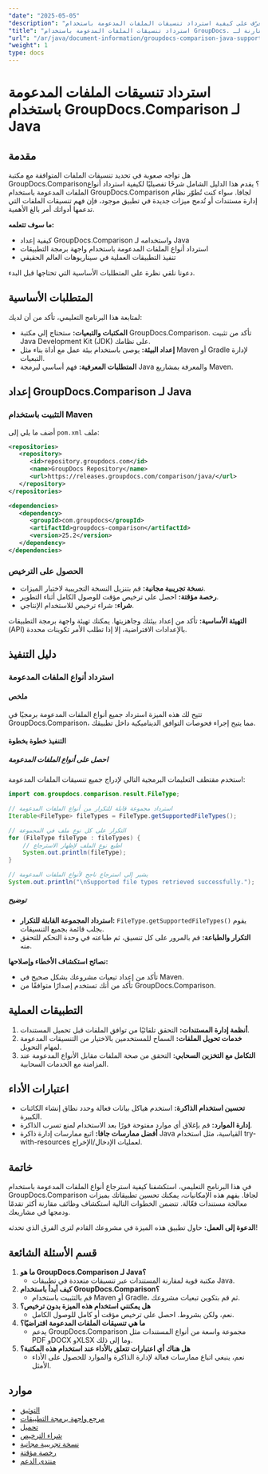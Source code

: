 ```yaml
---
"date": "2025-05-05"
"description": "تعرّف على كيفية استرداد تنسيقات الملفات المدعومة باستخدام GroupDocs.Comparison لجافا. اتبع هذا الدليل خطوة بخطوة لتحسين أنظمة إدارة المستندات لديك."
"title": "استرداد تنسيقات الملفات المدعومة باستخدام GroupDocs. مقارنة لـ Java - دليل شامل"
"url": "/ar/java/document-information/groupdocs-comparison-java-supported-formats/"
"weight": 1
type: docs
---
```

# استرداد تنسيقات الملفات المدعومة باستخدام GroupDocs.Comparison لـ Java

## مقدمة

هل تواجه صعوبة في تحديد تنسيقات الملفات المتوافقة مع مكتبة GroupDocs.Comparison؟ يقدم هذا الدليل الشامل شرحًا تفصيليًا لكيفية استرداد أنواع الملفات المدعومة باستخدام GroupDocs.Comparison لجافا. سواء كنت تُطوّر نظام إدارة مستندات أو تُدمج ميزات جديدة في تطبيق موجود، فإن فهم تنسيقات الملفات التي تدعمها أدواتك أمر بالغ الأهمية.

**ما سوف تتعلمه:**
- كيفية إعداد GroupDocs.Comparison واستخدامه لـ Java
- استرداد أنواع الملفات المدعومة باستخدام واجهة برمجة التطبيقات
- تنفيذ التطبيقات العملية في سيناريوهات العالم الحقيقي

دعونا نلقي نظرة على المتطلبات الأساسية التي تحتاجها قبل البدء.

## المتطلبات الأساسية

لمتابعة هذا البرنامج التعليمي، تأكد من أن لديك:

- **المكتبات والتبعيات:** ستحتاج إلى مكتبة GroupDocs.Comparison. تأكد من تثبيت Java Development Kit (JDK) على نظامك.
- **إعداد البيئة:** يوصى باستخدام بيئة عمل مع أداة بناء مثل Maven أو Gradle لإدارة التبعيات.
- **المتطلبات المعرفية:** فهم أساسي لبرمجة Java والمعرفة بمشاريع Maven.

## إعداد GroupDocs.Comparison لـ Java

### التثبيت باستخدام Maven

أضف ما يلي إلى `pom.xml` ملف:

```xml
<repositories>
   <repository>
      <id>repository.groupdocs.com</id>
      <name>GroupDocs Repository</name>
      <url>https://releases.groupdocs.com/comparison/java/</url>
   </repository>
</repositories>

<dependencies>
   <dependency>
      <groupId>com.groupdocs</groupId>
      <artifactId>groupdocs-comparison</artifactId>
      <version>25.2</version>
   </dependency>
</dependencies>
```

### الحصول على الترخيص

- **نسخة تجريبية مجانية:** قم بتنزيل النسخة التجريبية لاختبار الميزات.
- **رخصة مؤقتة:** احصل على ترخيص مؤقت للوصول الكامل أثناء التطوير.
- **شراء:** شراء ترخيص للاستخدام الإنتاجي.

**التهيئة الأساسية:**
تأكد من إعداد بيئتك وجاهزيتها. يمكنك تهيئة واجهة برمجة التطبيقات (API) بالإعدادات الافتراضية، إلا إذا تطلب الأمر تكوينات محددة.

## دليل التنفيذ

### استرداد أنواع الملفات المدعومة

#### ملخص
تتيح لك هذه الميزة استرداد جميع أنواع الملفات المدعومة برمجيًا في GroupDocs.Comparison، مما يتيح إجراء فحوصات التوافق الديناميكية داخل تطبيقك.

#### التنفيذ خطوة بخطوة

##### احصل على أنواع الملفات المدعومة

استخدم مقتطف التعليمات البرمجية التالي لإدراج جميع تنسيقات الملفات المدعومة:

```java
import com.groupdocs.comparison.result.FileType;

// استرداد مجموعة قابلة للتكرار من أنواع الملفات المدعومة
Iterable<FileType> fileTypes = FileType.getSupportedFileTypes();

// التكرار على كل نوع ملف في المجموعة
for (FileType fileType : fileTypes) {
    // اطبع نوع الملف لإظهار الاسترجاع
    System.out.println(fileType);
}

// يشير إلى استرجاع ناجح لأنواع الملفات المدعومة
System.out.println("\nSupported file types retrieved successfully.");
```

##### توضيح
- **استرداد المجموعة القابلة للتكرار:** `FileType.getSupportedFileTypes()` يقوم بجلب قائمة بجميع التنسيقات.
- **التكرار والطباعة:** قم بالمرور على كل تنسيق، ثم طباعته في وحدة التحكم للتحقق منه.

**نصائح استكشاف الأخطاء وإصلاحها:**
- تأكد من إعداد تبعيات مشروعك بشكل صحيح في Maven.
- تأكد من أنك تستخدم إصدارًا متوافقًا من GroupDocs.Comparison.

## التطبيقات العملية

1. **أنظمة إدارة المستندات:** التحقق تلقائيًا من توافق الملفات قبل تحميل المستندات.
2. **خدمات تحويل الملفات:** السماح للمستخدمين بالاختيار من التنسيقات المدعومة لمهام التحويل.
3. **التكامل مع التخزين السحابي:** التحقق من صحة الملفات مقابل الأنواع المدعومة عند المزامنة مع الخدمات السحابية.

## اعتبارات الأداء

- **تحسين استخدام الذاكرة:** استخدم هياكل بيانات فعالة وحدد نطاق إنشاء الكائنات الكبيرة.
- **إدارة الموارد:** قم بإغلاق أي موارد مفتوحة فورًا بعد الاستخدام لمنع تسرب الذاكرة.
- **أفضل ممارسات جافا:** اتبع ممارسات إدارة ذاكرة Java القياسية، مثل استخدام try-with-resources لعمليات الإدخال/الإخراج.

## خاتمة

في هذا البرنامج التعليمي، استكشفنا كيفية استرجاع أنواع الملفات المدعومة باستخدام GroupDocs.Comparison لجافا. بفهم هذه الإمكانيات، يمكنك تحسين تطبيقاتك بميزات معالجة مستندات فعّالة. تتضمن الخطوات التالية استكشاف وظائف مقارنة أكثر تقدمًا ودمجها في مشاريعك.

**الدعوة إلى العمل:** حاول تطبيق هذه الميزة في مشروعك القادم لترى الفرق الذي تحدثه!

## قسم الأسئلة الشائعة

1. **ما هو GroupDocs.Comparison لـ Java؟**
   - مكتبة قوية لمقارنة المستندات عبر تنسيقات متعددة في تطبيقات Java.
2. **كيف أبدأ باستخدام GroupDocs.Comparison؟**
   - قم بالتثبيت باستخدام Maven أو Gradle، ثم قم بتكوين تبعيات مشروعك.
3. **هل يمكنني استخدام هذه الميزة بدون ترخيص؟**
   - نعم، ولكن بشروط. احصل على ترخيص مؤقت أو كامل للوصول الكامل.
4. **ما هي تنسيقات الملفات المدعومة افتراضيًا؟**
   - يدعم GroupDocs.Comparison مجموعة واسعة من أنواع المستندات مثل PDF وDOCX وXLSX وما إلى ذلك.
5. **هل هناك أي اعتبارات تتعلق بالأداء عند استخدام هذه المكتبة؟**
   - نعم، ينبغي اتباع ممارسات فعالة لإدارة الذاكرة والموارد للحصول على الأداء الأمثل.

## موارد

- [التوثيق](https://docs.groupdocs.com/comparison/java/)
- [مرجع واجهة برمجة التطبيقات](https://reference.groupdocs.com/comparison/java/)
- [تحميل](https://releases.groupdocs.com/comparison/java/)
- [شراء الترخيص](https://purchase.groupdocs.com/buy)
- [نسخة تجريبية مجانية](https://releases.groupdocs.com/comparison/java/)
- [رخصة مؤقتة](https://purchase.groupdocs.com/temporary-license/)
- [منتدى الدعم](https://forum.groupdocs.com/c/comparison)